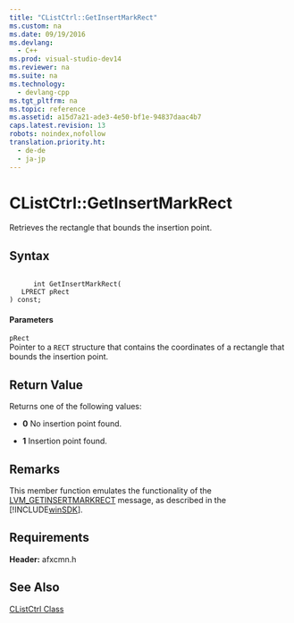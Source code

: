 ```yaml
---
title: "CListCtrl::GetInsertMarkRect"
ms.custom: na
ms.date: 09/19/2016
ms.devlang: 
  - C++
ms.prod: visual-studio-dev14
ms.reviewer: na
ms.suite: na
ms.technology: 
  - devlang-cpp
ms.tgt_pltfrm: na
ms.topic: reference
ms.assetid: a15d7a21-ade3-4e50-bf1e-94837daac4b7
caps.latest.revision: 13
robots: noindex,nofollow
translation.priority.ht: 
  - de-de
  - ja-jp
---
```

# CListCtrl::GetInsertMarkRect
Retrieves the rectangle that bounds the insertion point.  
  
## Syntax  
  
```  
  
      int GetInsertMarkRect(  
   LPRECT pRect   
) const;  
```  
  
#### Parameters  
 `pRect`  
 Pointer to a `RECT` structure that contains the coordinates of a rectangle that bounds the insertion point.  
  
## Return Value  
 Returns one of the following values:  
  
-   **0** No insertion point found.  
  
-   **1** Insertion point found.  
  
## Remarks  
 This member function emulates the functionality of the [LVM_GETINSERTMARKRECT](http://msdn.microsoft.com/library/windows/desktop/bb774949) message, as described in the [!INCLUDE[winSDK](../vs140/includes/winSDK_md.md)].  
  
## Requirements  
 **Header:** afxcmn.h  
  
## See Also  
 [CListCtrl Class](../vs140/CListCtrl-Class.md)